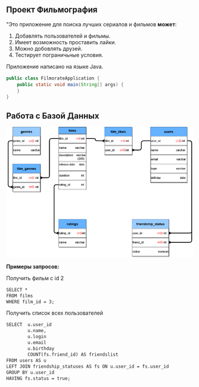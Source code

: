 ## Проект Фильмография
"Это приложение для поиска лучших сериалов и фильмов **может**:
1. Добавлять пользователей и фильмы.
2. Имеет возможность проставить лайки.
3. Можно добовлять друзей.
4. Тестирует пограничьные  условия.

Приложение написано на языке Java.
```java
public class FilmorateApplication {
    public static void main(String[] args) {
    }
}
```
## Работа с Базой Данных
![This is an image](ER_diagram.png)

**Примеры запросов:**

Получить фильм с id 2
```
SELECT *
FROM films
WHERE film_id = 3;
```
Получить список всех пользователей
```
SELECT  u.user_id
        u.name,
        u.login
        u.email
        u.birthday
        COUNT(fs.friend_id) AS friendslist
FROM users AS u
LEFT JOIN friendship_statuses AS fs ON u.user_id = fs.user_id
GROUP BY u.user_id
HAVING fs.status = true;

```